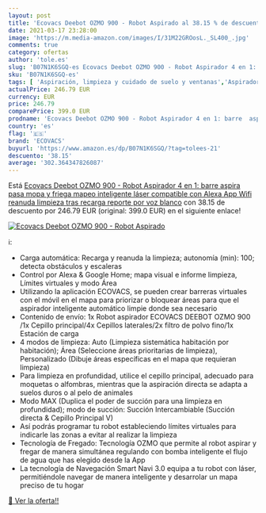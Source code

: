 ```yaml
---
layout: post
title: 'Ecovacs Deebot OZMO 900 - Robot Aspirado al 38.15 % de descuento'
date: 2021-03-17 23:28:00
image: 'https://m.media-amazon.com/images/I/31M22GROosL._SL400_.jpg'
comments: true
category: ofertas
author: 'tole.es'
slug: 'B07N1K6SGQ-es Ecovacs Deebot OZMO 900 - Robot Aspirador 4 en 1: barre...'
sku: 'B07N1K6SGQ-es'
tags: [ 'Aspiración, limpieza y cuidado de suelo y ventanas','Aspiradoras','Dispositivos de red','Hogar y cocina','Informática','Robots aspiradores','Sistemas WiFi Mesh','alexa','ecovacs', ]
actualPrice: 246.79 EUR
currency: EUR
price: 246.79
comparePrice: 399.0 EUR
prodname: 'Ecovacs Deebot OZMO 900 - Robot Aspirador 4 en 1: barre  aspira  pasa mopa y friega  mapeo inteligente láser  compatible con Alexa  App  Wifi  reanuda limpieza tras recarga  reporte por voz  blanco'
country: 'es'
flag: '🇪🇸'
brand: 'ECOVACS'
buyurl: 'https://www.amazon.es/dp/B07N1K6SGQ/?tag=tolees-21'
descuento: '38.15'
average: '302.364347826087'
---
```


Está [Ecovacs Deebot OZMO 900 - Robot Aspirador 4 en 1: barre  aspira  pasa mopa y friega  mapeo inteligente láser  compatible con Alexa  App  Wifi  reanuda limpieza tras recarga  reporte por voz  blanco](https://www.amazon.es/dp/B07N1K6SGQ/?tag=tolees-21) con 38.15 de descuento por 246.79 EUR (original: 399.0 EUR) en el siguiente enlace!

[![Ecovacs Deebot OZMO 900 - Robot Aspirado](https://m.media-amazon.com/images/I/31M22GROosL._SL400_.jpg)](https://www.amazon.es/dp/B07N1K6SGQ/?tag=tolees-21)

ℹ️:

- Carga automática: Recarga y reanuda la limpieza; autonomía (min): 100; detecta obstáculos y escaleras
- Control por Alexa & Google Home; mapa visual e informe limpieza, Límites virtuales y modo Área
- Utilizando la aplicación ECOVACS, se pueden crear barreras virtuales con el móvil en el mapa para priorizar o bloquear áreas para que el aspirador inteligente automático limpie donde sea necesario
- Contenido de envío: 1x Robot aspirador ECOVACS DEEBOT OZMO 900 /1x Cepillo principal/4x Cepillos laterales/2x filtro de polvo fino/1x Estación de carga
- 4 modos de limpieza: Auto (Limpieza sistemática habitación por habitación); Área (Seleccione áreas prioritarias de limpieza), Personalizado (Dibuje áreas específicas en el mapa que requieran limpieza)
- Para limpieza en profundidad, utilice el cepillo principal, adecuado para moquetas o alfombras, mientras que la aspiración directa se adapta a suelos duros o al pelo de animales
- Modo MAX (Duplica el poder de succión para una limpieza en profundidad); modo de succión: Succión Intercambiable (Succión directa & Cepillo Principal V)
- Así podrás programar tu robot estableciendo límites virtuales para indicarle las zonas a evitar al realizar la limpieza
- Tecnología de Fregado: Tecnología OZMO que permite al robot aspirar y fregar de manera simultánea regulando con bomba inteligente el flujo de agua que has elegido desde la App
- La tecnología de Navegación Smart Navi 3.0 equipa a tu robot con láser, permitiéndole navegar de manera inteligente y desarrolar un mapa preciso de tu hogar

[🛒 Ver la oferta!!](https://www.amazon.es/dp/B07N1K6SGQ/?tag=tolees-21)
